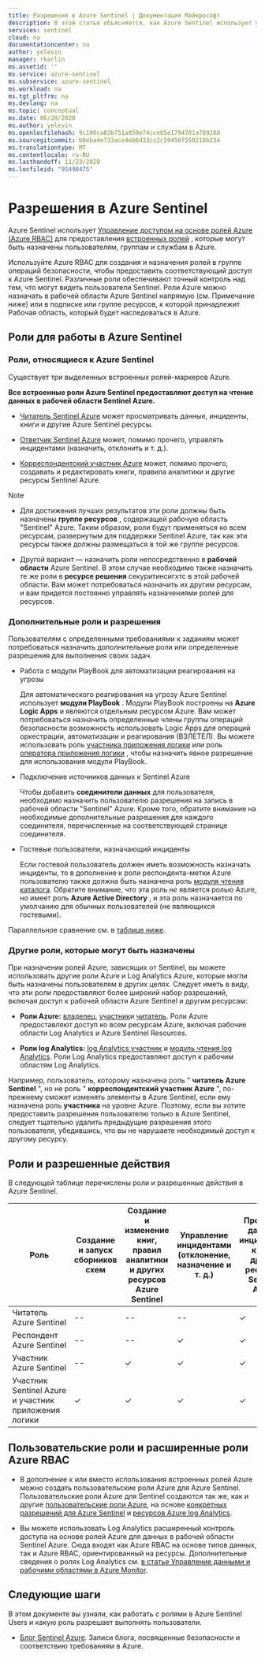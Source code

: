 ```yaml
---
title: Разрешения в Azure Sentinel | Документация Майкрософт
description: В этой статье объясняется, как Azure Sentinel использует управление доступом на основе ролей Azure для назначения разрешений пользователям и определяет разрешенные действия для каждой роли.
services: sentinel
cloud: na
documentationcenter: na
author: yelevin
manager: rkarlin
ms.assetid: ''
ms.service: azure-sentinel
ms.subservice: azure-sentinel
ms.workload: na
ms.tgt_pltfrm: na
ms.devlang: na
ms.topic: conceptual
ms.date: 06/28/2020
ms.author: yelevin
ms.openlocfilehash: 9c100ca82b751a050e74cce85e1794701a789288
ms.sourcegitcommit: b8eba4e733ace4eb6d33cc2c59456f550218b234
ms.translationtype: MT
ms.contentlocale: ru-RU
ms.lasthandoff: 11/23/2020
ms.locfileid: "95498475"
---
```

# <a name="permissions-in-azure-sentinel"></a>Разрешения в Azure Sentinel

Azure Sentinel использует [Управление доступом на основе ролей Azure (Azure RBAC)](../role-based-access-control/role-assignments-portal.md) для предоставления [встроенных ролей](../role-based-access-control/built-in-roles.md) , которые могут быть назначены пользователям, группам и службам в Azure.

Используйте Azure RBAC для создания и назначения ролей в группе операций безопасности, чтобы предоставить соответствующий доступ к Azure Sentinel. Различные роли обеспечивают точный контроль над тем, что могут видеть пользователи Sentinel. Роли Azure можно назначать в рабочей области Azure Sentinel напрямую (см. Примечание ниже) или в подписке или группе ресурсов, к которой принадлежит Рабочая область, который будет наследоваться в Azure.

## <a name="roles-for-working-in-azure-sentinel"></a>Роли для работы в Azure Sentinel

### <a name="azure-sentinel-specific-roles"></a>Роли, относящиеся к Azure Sentinel

Существует три выделенных встроенных ролей-маркеров Azure.

**Все встроенные роли Azure Sentinel предоставляют доступ на чтение данных в рабочей области Sentinel Azure.**

- [Читатель Sentinel Azure](../role-based-access-control/built-in-roles.md#azure-sentinel-reader) может просматривать данные, инциденты, книги и другие Azure Sentinel ресурсы.

- [Ответчик Sentinel Azure](../role-based-access-control/built-in-roles.md#azure-sentinel-responder) может, помимо прочего, управлять инцидентами (назначить, отклонить и т. д.).

- [Корреспондентский участник Azure](../role-based-access-control/built-in-roles.md#azure-sentinel-contributor) может, помимо прочего, создавать и редактировать книги, правила аналитики и другие ресурсы Sentinel Azure.

> [!NOTE]
>
> - Для достижения лучших результатов эти роли должны быть назначены **группе ресурсов** , содержащей рабочую область "Sentinel" Azure. Таким образом, роли будут применяться ко всем ресурсам, развернутым для поддержки Sentinel Azure, так как эти ресурсы также должны размещаться в той же группе ресурсов.
>
> - Другой вариант — назначить роли непосредственно в **рабочей области** Azure Sentinel. В этом случае необходимо также назначить те же роли в **ресурсе решения** секуритинсигхтс в этой рабочей области. Вам может потребоваться назначить их другим ресурсам, и вам придется постоянно управлять назначениями ролей для ресурсов.

### <a name="additional-roles-and-permissions"></a>Дополнительные роли и разрешения

Пользователям с определенными требованиями к заданиям может потребоваться назначить дополнительные роли или определенные разрешения для выполнения своих задач.

- Работа с модули PlayBook для автоматизации реагирования на угрозы

    Для автоматического реагирования на угрозу Azure Sentinel использует **модули PlayBook** . Модули PlayBook построены на **Azure Logic Apps** и являются отдельным ресурсом Azure. Вам может потребоваться назначить определенные члены группы операций безопасности возможность использовать Logic Apps для операций оркестрации, автоматизации и реагирования (ВЗЛЕТЕЛ). Вы можете использовать роль [участника приложения логики](../role-based-access-control/built-in-roles.md#logic-app-contributor) или роль [оператора приложения логики](../role-based-access-control/built-in-roles.md#logic-app-operator) , чтобы назначить явное разрешение для использования модули PlayBook.

- Подключение источников данных к Sentinel Azure

    Чтобы добавить **соединители данных** для пользователя, необходимо назначить пользователю разрешения на запись в рабочей области "Sentinel" Azure. Кроме того, обратите внимание на необходимые дополнительные разрешения для каждого соединителя, перечисленные на соответствующей странице соединителя.

- Гостевые пользователи, назначающий инциденты

    Если гостевой пользователь должен иметь возможность назначать инциденты, то в дополнение к роли респондента-метки Azure пользователю также должна быть назначена роль [модуля чтения каталога](../active-directory/roles/permissions-reference.md#directory-readers). Обратите внимание, что эта роль *не* является ролью Azure, но имеет роль **Azure Active Directory** , и эта роль назначается по умолчанию для обычных пользователей (не являющихся гостевыми). 

Параллельное сравнение см. в [таблице ниже](#roles-and-allowed-actions).

### <a name="other-roles-you-might-see-assigned"></a>Другие роли, которые могут быть назначены

При назначении ролей Azure, зависящих от Sentinel, вы можете использовать другие роли Azure и Log Analytics Azure, которые могли быть назначены пользователям в других целях. Следует иметь в виду, что эти роли предоставляют более широкий набор разрешений, включая доступ к рабочей области Azure Sentinel и другим ресурсам:

- **Роли Azure:** [владелец](../role-based-access-control/built-in-roles.md#owner), [участник](../role-based-access-control/built-in-roles.md#contributor)и [читатель](../role-based-access-control/built-in-roles.md#reader). Роли Azure предоставляют доступ ко всем ресурсам Azure, включая рабочие области Log Analytics и Azure Sentinel Resources.

- **Роли log Analytics:** [log Analytics участник](../role-based-access-control/built-in-roles.md#log-analytics-contributor) и [модуль чтения log Analytics](../role-based-access-control/built-in-roles.md#log-analytics-reader). Роли Log Analytics предоставляют доступ к рабочим областям Log Analytics. 

Например, пользователь, которому назначена роль " **читатель Azure Sentinel** ", но не роль " **корреспондентский участник Azure** ", по-прежнему сможет изменять элементы в Azure Sentinel, если ему назначена роль **участника** на уровне Azure. Поэтому, если вы хотите предоставить разрешения пользователю только в Azure Sentinel, следует тщательно удалить предыдущие разрешения этого пользователя, убедившись, что вы не нарушаете необходимый доступ к другому ресурсу.

## <a name="roles-and-allowed-actions"></a>Роли и разрешенные действия

В следующей таблице перечислены роли и разрешенные действия в Azure Sentinel. 

| Роль | Создание и запуск сборников схем| Создание и изменение книг, правил аналитики и других ресурсов Azure Sentinel | Управление инцидентами (отклонение, назначение и т. д.) | Просмотр данных, инцидентов, книг и других ресурсов Sentinel Azure |
|---|---|---|---|---|
| Читатель Azure Sentinel | -- | -- | -- | &#10003; |
| Респондент Azure Sentinel | -- | -- | &#10003; | &#10003; |
| Участник Azure Sentinel | -- | &#10003; | &#10003; | &#10003; |
| Участник Sentinel Azure и участник приложения логики | &#10003; | &#10003; | &#10003; | &#10003; |

## <a name="custom-roles-and-advanced-azure-rbac"></a>Пользовательские роли и расширенные роли Azure RBAC

- В дополнение к или вместо использования встроенных ролей Azure можно создать пользовательские роли Azure для Azure Sentinel. Пользовательские роли Azure для Sentinel создаются так же, как и другие [пользовательские роли Azure](../role-based-access-control/custom-roles-rest.md#create-a-custom-role), на основе [конкретных разрешений для Azure Sentinel](../role-based-access-control/resource-provider-operations.md#microsoftsecurityinsights) и [ресурсов Azure log Analytics](../role-based-access-control/resource-provider-operations.md#microsoftoperationalinsights).

- Вы можете использовать Log Analytics расширенный контроль доступа на основе ролей Azure для данных в рабочей области Sentinel Azure. Сюда входят как Azure RBAC на основе типов данных, так и Azure RBAC, ориентированный на ресурсы. Дополнительные сведения о ролях Log Analytics см. [в статье Управление данными и рабочими областями в Azure Monitor](../azure-monitor/platform/manage-access.md#manage-access-using-workspace-permissions).

## <a name="next-steps"></a>Следующие шаги

В этом документе вы узнали, как работать с ролями в Azure Sentinel Users и какую роль разрешает выполнять пользователи.

* [Блог Sentinel Azure](https://aka.ms/azuresentinelblog). Записи блога, посвященные безопасности и соответствию требованиям в Azure.
